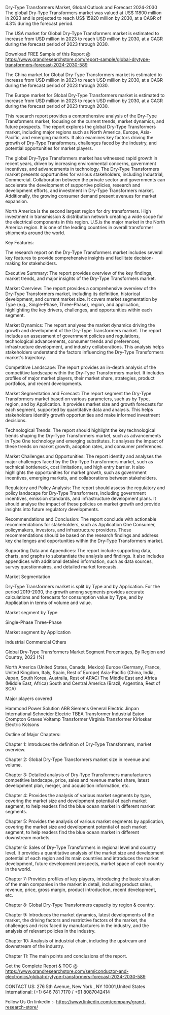 Dry-Type Transformers Market, Global Outlook and Forecast 2024-2030
The global Dry-Type Transformers market was valued at US$ 11800 million in 2023 and is projected to reach US$ 15920 million by 2030, at a CAGR of 4.3% during the forecast period.

The USA market for Global Dry-Type Transformers market is estimated to increase from USD million in 2023 to reach USD million by 2030, at a CAGR during the forecast period of 2023 through 2030.

Download FREE Sample of this Report @ https://www.grandresearchstore.com/report-sample/global-drytype-transformers-forecast-2024-2030-589

The China market for Global Dry-Type Transformers market is estimated to increase from USD million in 2023 to reach USD million by 2030, at a CAGR during the forecast period of 2023 through 2030.

The Europe market for Global Dry-Type Transformers market is estimated to increase from USD million in 2023 to reach USD million by 2030, at a CAGR during the forecast period of 2023 through 2030.

This research report provides a comprehensive analysis of the Dry-Type Transformers market, focusing on the current trends, market dynamics, and future prospects. The report explores the global Dry-Type Transformers market, including major regions such as North America, Europe, Asia-Pacific, and emerging markets. It also examines key factors driving the growth of Dry-Type Transformers, challenges faced by the industry, and potential opportunities for market players.

The global Dry-Type Transformers market has witnessed rapid growth in recent years, driven by increasing environmental concerns, government incentives, and advancements in technology. The Dry-Type Transformers market presents opportunities for various stakeholders, including Industrial, Commercial. Collaboration between the private sector and governments can accelerate the development of supportive policies, research and development efforts, and investment in Dry-Type Transformers market. Additionally, the growing consumer demand present avenues for market expansion.

North America is the second largest region for dry transformers. High investment in transmission & distribution network creating a wide scope for the electrical components in this region. U.S.is the major market in the North America region. It is one of the leading countries in overall transformer shipments around the world.

Key Features:

The research report on the Dry-Type Transformers market includes several key features to provide comprehensive insights and facilitate decision-making for stakeholders.

Executive Summary: The report provides overview of the key findings, market trends, and major insights of the Dry-Type Transformers market.

Market Overview: The report provides a comprehensive overview of the Dry-Type Transformers market, including its definition, historical development, and current market size. It covers market segmentation by Type (e.g., Single-Phase, Three-Phase), region, and application, highlighting the key drivers, challenges, and opportunities within each segment.

Market Dynamics: The report analyses the market dynamics driving the growth and development of the Dry-Type Transformers market. The report includes an assessment of government policies and regulations, technological advancements, consumer trends and preferences, infrastructure development, and industry collaborations. This analysis helps stakeholders understand the factors influencing the Dry-Type Transformers market's trajectory.

Competitive Landscape: The report provides an in-depth analysis of the competitive landscape within the Dry-Type Transformers market. It includes profiles of major market players, their market share, strategies, product portfolios, and recent developments.

Market Segmentation and Forecast: The report segment the Dry-Type Transformers market based on various parameters, such as by Type, region, and by Application. It provides market size and growth forecasts for each segment, supported by quantitative data and analysis. This helps stakeholders identify growth opportunities and make informed investment decisions.

Technological Trends: The report should highlight the key technological trends shaping the Dry-Type Transformers market, such as advancements in Type One technology and emerging substitutes. It analyses the impact of these trends on market growth, adoption rates, and consumer preferences.

Market Challenges and Opportunities: The report identify and analyses the major challenges faced by the Dry-Type Transformers market, such as technical bottleneck, cost limitations, and high entry barrier. It also highlights the opportunities for market growth, such as government incentives, emerging markets, and collaborations between stakeholders.

Regulatory and Policy Analysis: The report should assess the regulatory and policy landscape for Dry-Type Transformers, including government incentives, emission standards, and infrastructure development plans. It should analyse the impact of these policies on market growth and provide insights into future regulatory developments.

Recommendations and Conclusion: The report conclude with actionable recommendations for stakeholders, such as Application One Consumer, policymakers, investors, and infrastructure providers. These recommendations should be based on the research findings and address key challenges and opportunities within the Dry-Type Transformers market.

Supporting Data and Appendices: The report include supporting data, charts, and graphs to substantiate the analysis and findings. It also includes appendices with additional detailed information, such as data sources, survey questionnaires, and detailed market forecasts.

Market Segmentation

Dry-Type Transformers market is split by Type and by Application. For the period 2019-2030, the growth among segments provides accurate calculations and forecasts for consumption value by Type, and by Application in terms of volume and value.

Market segment by Type

Single-Phase
Three-Phase

Market segment by Application

Industrial
Commercial
Others

Global Dry-Type Transformers Market Segment Percentages, By Region and Country, 2023 (%)

North America (United States, Canada, Mexico)
Europe (Germany, France, United Kingdom, Italy, Spain, Rest of Europe)
Asia-Pacific (China, India, Japan, South Korea, Australia, Rest of APAC)
The Middle East and Africa (Middle East, Africa)
South and Central America (Brazil, Argentina, Rest of SCA)

Major players covered

Hammond Power Solution
ABB
Siemens
General Electric
Jinpan International
Schneider Electric
TBEA Transformer Industrial
Eaton
Crompton Graves
Voltamp Transformer
Virginia Transformer
Kirloskar Electric
Kotsons

Outline of Major Chapters:

Chapter 1: Introduces the definition of Dry-Type Transformers, market overview.

Chapter 2: Global Dry-Type Transformers market size in revenue and volume.

Chapter 3: Detailed analysis of Dry-Type Transformers manufacturers competitive landscape, price, sales and revenue market share, latest development plan, merger, and acquisition information, etc.

Chapter 4: Provides the analysis of various market segments by type, covering the market size and development potential of each market segment, to help readers find the blue ocean market in different market segments.

Chapter 5: Provides the analysis of various market segments by application, covering the market size and development potential of each market segment, to help readers find the blue ocean market in different downstream markets.

Chapter 6: Sales of Dry-Type Transformers in regional level and country level. It provides a quantitative analysis of the market size and development potential of each region and its main countries and introduces the market development, future development prospects, market space of each country in the world.

Chapter 7: Provides profiles of key players, introducing the basic situation of the main companies in the market in detail, including product sales, revenue, price, gross margin, product introduction, recent development, etc.

Chapter 8: Global Dry-Type Transformers capacity by region & country.

Chapter 9: Introduces the market dynamics, latest developments of the market, the driving factors and restrictive factors of the market, the challenges and risks faced by manufacturers in the industry, and the analysis of relevant policies in the industry.

Chapter 10: Analysis of industrial chain, including the upstream and downstream of the industry.

Chapter 11: The main points and conclusions of the report.

Get the Complete Report & TOC @ https://www.grandresearchstore.com/semiconductor-and-electronics/global-drytype-transformers-forecast-2024-2030-589

CONTACT US:
276 5th Avenue, New York , NY 10001,United States
International: (+1) 646 781 7170 / +91 8087042414

Follow Us On linkedin :- https://www.linkedin.com/company/grand-research-store/
